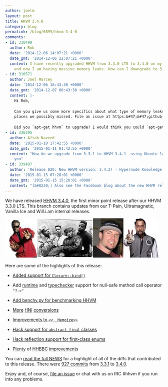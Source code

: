 ```yaml
---
author: joelm
layout: post
title: HHVM 3.4.0
category: blog
permalink: /blog/6899/hhvm-3-4-0
comments:
- id: 310499
  author: Rob
  date: '2014-12-06 14:07:21 +0000'
  date_gmt: '2014-12-06 22:07:21 +0000'
  content: I have recently upgraded HHVM from 3.3.0 LTS to 3.4.0 on my ubuntu server
    and now I am having massive memory leaks. How can I downgrade to 3.3.0 LTS again?
- id: 310571
  author: Joel Marcey
  date: '2014-12-06 16:43:30 +0000'
  date_gmt: '2014-12-07 00:43:30 +0000'
  content: |-
    Hi Rob,

    Can you give us some more specifics about what type of memory leaks you are seeing? We have been working hard on memory lately and want to know
    places we possibly missed. File an issue at https:&#47;&#47;github.com&#47;facebook&#47;hhvm&#47;issues

    Did you `apt-get hhvm` to upgrade? I would think you could `apt-get install hhvm=3.3` (or something like that), although I haven't tried that before. You might want to go on #hhvm on Freenode IRC to see if other users have tried a downgrade. I normally build from master.
- id: 336395
  author: Aftab Naveed
  date: '2015-01-10 17:42:55 +0000'
  date_gmt: '2015-01-11 01:42:55 +0000'
  content: "How do we upgrade from 3.3.1 to HHVM 3.4.1  using Ubuntu 14.04 LTS ? \r\n\r\nThank
    you"
- id: 339497
  author: 'Release 820: New HHVM version: 3.4.2! - Hypernode Knowledge Base'
  date: '2015-01-15 07:28:01 +0000'
  date_gmt: '2015-01-15 15:28:01 +0000'
  content: "[&#8230;] Also see the Facebook blog about the new HHVM release. [&#8230;]"
---
```


We have released [HHVM 3.4.0](https://github.com/facebook/hhvm/wiki/Prebuilt%20Packages%20for%20HHVM), the first minor point release after our HHVM 3.3.0 LTS. This branch contains updates from our T-Pain, Ultramagnetic, Vanilla Ice and Will.i.am internal releases.

<!--truncate-->

![HHVM 3.4 releases](/static/images/posts/hhvm-3-4.jpg)

Here are some of the highlights of this release:




  * [Added support for `Closure::bind()`](https://github.com/facebook/hhvm/commit/3e290683d8504c74570343aee66da45863db8adf)


  * Add [runtime](https://github.com/facebook/hhvm/commit/8fd5a78b02d2d62538e77fcbc927df759c1722f9) and [typechecker](https://github.com/facebook/hhvm/commit/833c6401b004f0cab425e9c8c295198a430af131) support for null-safe method call operator `"?->"`


  * [Add benchy.py for benchmarking HHVM](https://github.com/facebook/hhvm/commit/968fe31ec85a35252649b6d5a7b088a4dd0d3813)


  * [More](https://github.com/facebook/hhvm/commit/0378d0450823df0e3e48dcf29d6dd4f343ada375) [HNI](https://github.com/facebook/hhvm/commit/dc520e830de784aff2e0b9630d565d6eb89f7e6b) [conversions](https://github.com/facebook/hhvm/tree/HHVM-3.4/hphp/runtime/ext)


  * [Improvements to `<<__Memoize>>`](https://github.com/facebook/hhvm/commit/82efe5f65e255685fe24c5bab4da5817c8974892)


  * [Hack support for `abstract final` classes](https://github.com/facebook/hhvm/commit/faedfaf46b0deb859b0c20fb36a574be7a4f2f55)


  * [Hack reflection support for first-class enums](https://github.com/facebook/hhvm/commit/ad9f7e663ddc7f438d2e6df66e27a8a5740fb369)


  * [Plenty](https://github.com/facebook/hhvm/commit/a928d1d278825d4752e19e63e90d56445e3cbf4f) of [HHBBC](https://github.com/facebook/hhvm/commit/c6900bba94a721534f4e67fc62ef611da1a5a679) [improvements](https://github.com/facebook/hhvm/commit/79ef31967407138c4483f095fe94217fb87bf75a)


You can [read the full NEWS](https://github.com/facebook/hhvm/blob/HHVM-3.4/NEWS) for a highlight of all of the diffs that contributed to this release. There were [927 commits](https://github.com/facebook/hhvm/compare/HHVM-3.3.1...HHVM-3.4.0) from [3.3.1](https://github.com/facebook/hhvm/tree/HHVM-3.3.1) to [3.4.0](https://github.com/facebook/hhvm/tree/HHVM-3.4.0).

Enjoy and, of course, [file an issue](https://github.com/facebook/hhvm/issues) or chat with us on IRC #hhvm if you run into any problems.
